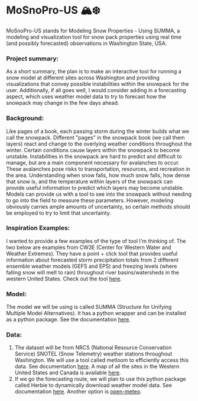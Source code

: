# MoSnoPro-US 🏔️❄️
MoSnoPro-US stands for Modeling Snow Properties - Using SUMMA, a modeling and visualization tool for snow pack properties using real time (and possibly forecasted) observations in Washington State, USA.

### **Project summary:**
As a short summary, the plan is to make an interactive tool for running a snow model at different sites across Washington and providing visualizations that convey possible instabilities within the snowpack for the user. Additionally, if all goes well, I would consider adding in a forecasting aspect, which uses weather model data to try to forecast how the snowpack may change in the few days ahead.

### **Background:**
Like pages of a book, each passing storm during the winter builds what we call the snowpack. Different "pages" in the snowpack book (we call them layers) react and change to the overlying weather conditions throughout the winter. Certain conditions cause layers within the snowpack to become unstable. Instabilities in the snowpack are hard to predict and difficult to manage, but are a main component necessary for avalanches to occur. These avalanches pose risks to transportation, resources, and recreation in the area. Understanding when snow falls, how much snow falls, how dense that snow is, and the temperature within layers of the snowpack can provide useful information to predict which layers may become unstable. Models can provide us with a tool to see into the snowpack without needing to go into the field to measure these parameters. However, modeling obviously carries ample amounts of uncertainty, so certain methods should be employed to try to limit that uncertainty.

### **Inspiration Examples:**
I wanted to provide a few examples of the type of tool I'm thinking of. The two below are examples from CW3E (Center for Western Water and Weather Extremes). They have a point + click tool that provides useful information about forecasted storm precipitation totals from 2 different ensemble weather models (GEFS and EPS) and freezing levels (where falling snow will melt to rain) throughout river basins/watersheds in the western United States. Check out the tool [here](https://cw3e.ucsd.edu/DSMaps/DS_freezing.html).

### **Model:**
The model we will be using is called SUMMA (Structure for Unifying Multiple Model Alternatives). It has a python wrapper and can be installed as a python package. See the documentation [here](https://github.com/UW-Hydro/pysumma).

### **Data:** 
1. The dataset will be from NRCS (National Resource Conservation Service) SNOTEL (Snow Telemetry) weather stations throughout Washington. We will use a tool called metloom to efficiently access this data. See documentation [here](https://metloom.readthedocs.io/en/latest/). A map of all the sites in the Western United States and Canada is available [here](https://nwcc-apps.sc.egov.usda.gov/imap/).
2. If we go the forecasting route, we will plan to use this python package called Herbie to dynamically download weather model data. See documentation [here](https://herbie.readthedocs.io/en/stable/). Another option is [open-meteo](https://open-meteo.com/en/docs/ecmwf-api).
